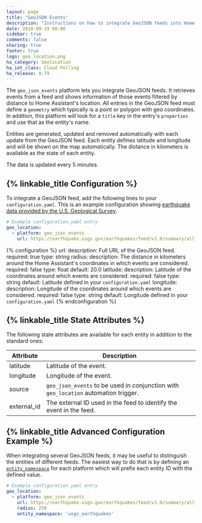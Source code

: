 ```yaml
---
layout: page
title: "GeoJSON Events"
description: "Instructions on how to integrate GeoJSON feeds into Home Assistant."
date: 2018-09-19 08:00
sidebar: true
comments: false
sharing: true
footer: true
logo: geo_location.png
ha_category: Geolocation
ha_iot_class: Cloud Polling
ha_release: 0.79
---
```


The `geo_json_events` platform lets you integrate GeoJSON feeds. It retrieves events from a feed and shows information of those events filtered by distance to Home Assistant's location.
All entries in the GeoJSON feed must define a `geometry` which typically is a point or polygon with geo coordinates. In addition, this platform will look for a `title` key in the entry's `properties` and use that as the entity's name.

Entities are generated, updated and removed automatically with each update from the GeoJSON feed. Each entity defines latitude and longitude and will be shown on the map automatically. The distance in kilometers is available as the state of each entity.

The data is updated every 5 minutes.

## {% linkable_title Configuration %}

To integrate a GeoJSON feed, add the following lines to your `configuration.yaml`. This is an example configuration showing [earthquake data provided by the U.S. Geological Survey](https://earthquake.usgs.gov/earthquakes/feed/v1.0/geojson.php).

```yaml
# Example configuration.yaml entry
geo_location:
  - platform: geo_json_events
    url: https://earthquake.usgs.gov/earthquakes/feed/v1.0/summary/all_day.geojson
```

{% configuration %}
url:
  description: Full URL of the GeoJSON feed.
  required: true
  type: string
radius:
  description: The distance in kilometers around the Home Assistant's coordinates in which events are considered.
  required: false
  type: float
  default: 20.0
latitude:
  description: Latitude of the coordinates around which events are considered.
  required: false
  type: string
  default: Latitude defined in your `configuration.yaml`
longitude:
  description: Longitude of the coordinates around which events are considered.
  required: false
  type: string
  default: Longitude defined in your `configuration.yaml`
{% endconfiguration %}

## {% linkable_title State Attributes %}

The following state attributes are available for each entity in addition to the standard ones:

| Attribute   | Description |
|-------------|-------------|
| latitude    | Latitude of the event. |
| longitude   | Longitude of the event. |
| source      | `geo_json_events` to be used in conjunction with `geo_location` automation trigger. |
| external_id | The external ID used in the feed to identify the event in the feed. |

## {% linkable_title Advanced Configuration Example %}

When integrating several GeoJSON feeds, it may be useful to distinguish the entities of different feeds. The easiest way to do that is by defining an [`entity_namespace`](/docs/configuration/platform_options/#entity-namespace/) for each platform which will prefix each entity ID with the defined value.

```yaml
# Example configuration.yaml entry
geo_location:
  - platform: geo_json_events
    url: https://earthquake.usgs.gov/earthquakes/feed/v1.0/summary/all_day.geojson
    radius: 250
    entity_namespace: 'usgs_earthquakes'
```
